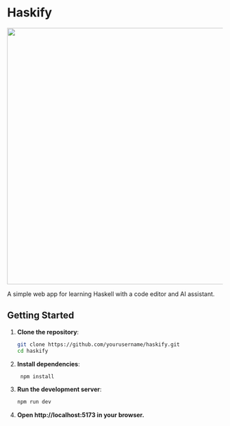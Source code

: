 # Haskify

<div align="center">
  <img src="demo_1.gif" width="600"/>
</div>

A simple web app for learning Haskell with a code editor and AI assistant.

## Getting Started

1. **Clone the repository**:
   ```bash
   git clone https://github.com/yourusername/haskify.git
   cd haskify
2. **Install dependencies**:
   ```bash
    npm install
3. **Run the development server**:
    ```bash
    npm run dev
4. **Open http://localhost:5173 in your browser.**